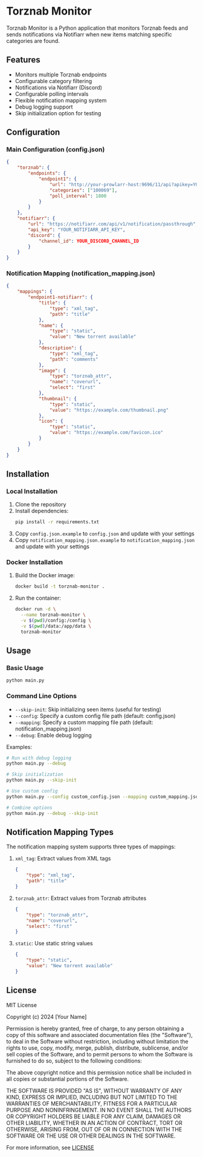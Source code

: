 # Torznab Monitor

Torznab Monitor is a Python application that monitors Torznab feeds and sends notifications via Notifiarr when new items matching specific categories are found.

## Features

- Monitors multiple Torznab endpoints
- Configurable category filtering
- Notifications via Notifiarr (Discord)
- Configurable polling intervals
- Flexible notification mapping system
- Debug logging support
- Skip initialization option for testing

## Configuration

### Main Configuration (config.json)

```json
{
    "torznab": {
        "endpoints": {
            "endpoint1": {
                "url": "http://your-prowlarr-host:9696/11/api?apikey=YOUR_API_KEY&extended=1&t=search",
                "categories": ["100069"],
                "poll_interval": 1800
            }
        }
    },
    "notifiarr": {
        "url": "https://notifiarr.com/api/v1/notification/passthrough",
        "api_key": "YOUR_NOTIFIARR_API_KEY",
        "discord": {
            "channel_id": YOUR_DISCORD_CHANNEL_ID
        }
    }
}
```

### Notification Mapping (notification_mapping.json)

```json
{
    "mappings": {
        "endpoint1-notifiarr": {
            "title": {
                "type": "xml_tag",
                "path": "title"
            },
            "name": {
                "type": "static",
                "value": "New torrent available"
            },
            "description": {
                "type": "xml_tag",
                "path": "comments"
            },
            "image": {
                "type": "torznab_attr",
                "name": "coverurl",
                "select": "first"
            },
            "thumbnail": {
                "type": "static",
                "value": "https://example.com/thumbnail.png"
            },
            "icon": {
                "type": "static",
                "value": "https://example.com/favicon.ico"
            }
        }
    }
}
```

## Installation

### Local Installation

1. Clone the repository
2. Install dependencies:
   ```bash
   pip install -r requirements.txt
   ```
3. Copy `config.json.example` to `config.json` and update with your settings
4. Copy `notification_mapping.json.example` to `notification_mapping.json` and update with your settings

### Docker Installation

1. Build the Docker image:
   ```bash
   docker build -t torznab-monitor .
   ```

2. Run the container:
   ```bash
   docker run -d \
     --name torznab-monitor \
     -v $(pwd)/config:/config \
     -v $(pwd)/data:/app/data \
     torznab-monitor
   ```

## Usage

### Basic Usage

```bash
python main.py
```

### Command Line Options

- `--skip-init`: Skip initializing seen items (useful for testing)
- `--config`: Specify a custom config file path (default: config.json)
- `--mapping`: Specify a custom mapping file path (default: notification_mapping.json)
- `--debug`: Enable debug logging


Examples:
```bash
# Run with debug logging
python main.py --debug

# Skip initialization
python main.py --skip-init

# Use custom config
python main.py --config custom_config.json --mapping custom_mapping.json

# Combine options
python main.py --debug --skip-init
```

## Notification Mapping Types

The notification mapping system supports three types of mappings:

1. `xml_tag`: Extract values from XML tags
   ```json
   {
       "type": "xml_tag",
       "path": "title"
   }
   ```

2. `torznab_attr`: Extract values from Torznab attributes
   ```json
   {
       "type": "torznab_attr",
       "name": "coverurl",
       "select": "first"
   }
   ```

3. `static`: Use static string values
   ```json
   {
       "type": "static",
       "value": "New torrent available"
   }
   ```

## License

MIT License

Copyright (c) 2024 [Your Name]

Permission is hereby granted, free of charge, to any person obtaining a copy
of this software and associated documentation files (the "Software"), to deal
in the Software without restriction, including without limitation the rights
to use, copy, modify, merge, publish, distribute, sublicense, and/or sell
copies of the Software, and to permit persons to whom the Software is
furnished to do so, subject to the following conditions:

The above copyright notice and this permission notice shall be included in all
copies or substantial portions of the Software.

THE SOFTWARE IS PROVIDED "AS IS", WITHOUT WARRANTY OF ANY KIND, EXPRESS OR
IMPLIED, INCLUDING BUT NOT LIMITED TO THE WARRANTIES OF MERCHANTABILITY,
FITNESS FOR A PARTICULAR PURPOSE AND NONINFRINGEMENT. IN NO EVENT SHALL THE
AUTHORS OR COPYRIGHT HOLDERS BE LIABLE FOR ANY CLAIM, DAMAGES OR OTHER
LIABILITY, WHETHER IN AN ACTION OF CONTRACT, TORT OR OTHERWISE, ARISING FROM,
OUT OF OR IN CONNECTION WITH THE SOFTWARE OR THE USE OR OTHER DEALINGS IN THE
SOFTWARE.

For more information, see [LICENSE](LICENSE)